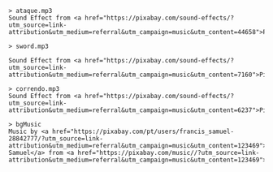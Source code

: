 
	> ataque.mp3
	Sound Effect from <a href="https://pixabay.com/sound-effects/?utm_source=link-attribution&utm_medium=referral&utm_campaign=music&utm_content=44658">Pixabay</a>

	> sword.mp3

	Sound Effect from <a href="https://pixabay.com/sound-effects/?utm_source=link-attribution&utm_medium=referral&utm_campaign=music&utm_content=7160">Pixabay</a>

	> correndo.mp3
	Sound Effect from <a href="https://pixabay.com/sound-effects/?utm_source=link-attribution&utm_medium=referral&utm_campaign=music&utm_content=6237">Pixabay</a>

	> bgMusic
	Music by <a href="https://pixabay.com/pt/users/francis_samuel-28842777/?utm_source=link-	attribution&utm_medium=referral&utm_campaign=music&utm_content=123469">Francisco Samuel</a> from <a href="https://pixabay.com/music//?utm_source=link-	attribution&utm_medium=referral&utm_campaign=music&utm_content=123469">Pixabay</a>